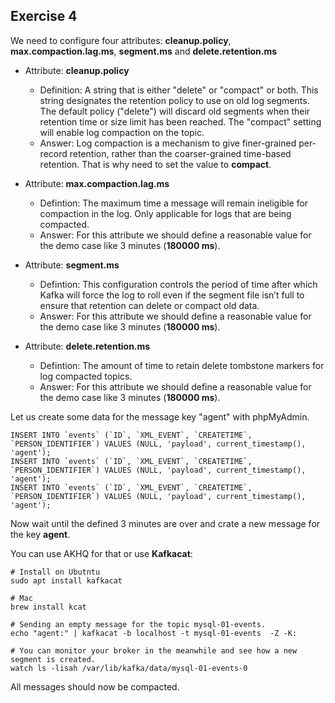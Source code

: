 ## Exercise 4
We need to configure four attributes: **cleanup.policy**, **max.compaction.lag.ms**, **segment.ms** and **delete.retention.ms**
* Attribute: **cleanup.policy**
    * Definition: A string that is either "delete" or "compact" or both. This string designates the retention policy to use on old log segments. The default policy ("delete") will discard old segments when their retention time or size limit has been reached. The "compact" setting will enable log compaction on the topic.
    * Answer:  Log compaction is a mechanism to give finer-grained per-record retention, rather than the coarser-grained time-based retention.  That is why need to set the value to **compact**.

* Attribute: **max.compaction.lag.ms**
    * Defintion: The maximum time a message will remain ineligible for compaction in the log. Only applicable for logs that are being compacted.
    * Answer: For this attribute we should define a reasonable value for the demo case like 3 minutes (**180000 ms**).

* Attribute: **segment.ms**
    * Defintion: This configuration controls the period of time after which Kafka will force the log to roll even if the segment file isn’t full to ensure that retention can delete or compact old data.
    * Answer: For this attribute we should define a reasonable value for the demo case like 3 minutes (**180000 ms**).

* Attribute: **delete.retention.ms**
    * Defintion: The amount of time to retain delete tombstone markers for log compacted topics.
    * Answer: For this attribute we should define a reasonable value for the demo case like 3 minutes (**180000 ms**).

Let us create some data for the message key "agent" with phpMyAdmin.
```
INSERT INTO `events` (`ID`, `XML_EVENT`, `CREATETIME`, `PERSON_IDENTIFIER`) VALUES (NULL, 'payload', current_timestamp(), 'agent');
INSERT INTO `events` (`ID`, `XML_EVENT`, `CREATETIME`, `PERSON_IDENTIFIER`) VALUES (NULL, 'payload', current_timestamp(), 'agent');
INSERT INTO `events` (`ID`, `XML_EVENT`, `CREATETIME`, `PERSON_IDENTIFIER`) VALUES (NULL, 'payload', current_timestamp(), 'agent');
```
Now wait until the defined 3 minutes are over and crate a new message for the key **agent**.

You can use AKHQ for that or use **Kafkacat**:

```
# Install on Ubutntu 
sudo apt install kafkacat

# Mac
brew install kcat

# Sending an empty message for the topic mysql-01-events.
echo "agent:" | kafkacat -b localhost -t mysql-01-events  -Z -K:

# You can monitor your broker in the meanwhile and see how a new segment is created. 
watch ls -lisah /var/lib/kafka/data/mysql-01-events-0
```

All messages should now be compacted.
